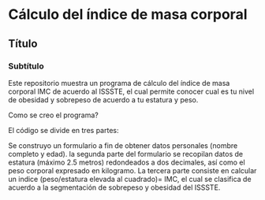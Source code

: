 # Cálculo del índice de masa corporal
## Título
### Subtítulo

Este repositorio muestra un programa de cálculo del índice de masa corporal IMC de acuerdo al ISSSTE, el cual permite conocer cual es tu nivel de obesidad y sobrepeso de acuerdo a tu estatura y peso.

Como se creo el programa?

El código se divide en tres partes:

Se construyo un formulario a fin de obtener datos personales (nombre completo y edad).
la segunda parte del formulario se recopilan datos de estatura (máximo 2.5 metros) redondeados a dos decimales, así como el peso corporal expresado en kilogramo. 
La tercera parte consiste en calcular un indice (peso/estatura elevada al cuadrado)= IMC, el cual se clasifica de acuerdo a la segmentación de sobrepeso y obesidad del ISSSTE.
